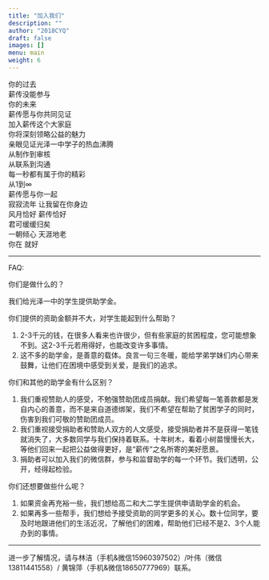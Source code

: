 ```yaml
---
title: "加入我们"
description: ""
author: "2018CYQ"
draft: false
images: []
menu: main
weight: 6
---
```


你的过去  
薪传没能参与  
你的未来  
薪传愿与你共同见证  
加入薪传这个大家庭  
你将深刻领略公益的魅力  
亲眼见证光泽一中学子的热血沸腾  
从制作到审核  
从联系到沟通  
每一秒都有属于你的精彩  
从1到∞  
薪传愿与你一起  
寂寂流年 让我留在你身边  
风月恰好 薪传恰好  
君可缓缓归矣  
一朝倾心 天涯地老  
你在 就好  

***
FAQ:

你们是做什么的？

我们给光泽一中的学生提供助学金。

你们提供的资助金额并不大，对学生能起到什么帮助？

1. 2-3千元的钱，在很多人看来也许很少，但有些家庭的贫困程度，您可能想象不到。这2-3千元若用得好，也能改变许多事情。
2. 这不多的助学金，是善意的载体。良言一句三冬暖，能给学弟学妹们内心带来鼓舞，让他们在困境中感受到关爱，是我们的追求。


你们和其他的助学金有什么区别？

1. 我们重视赞助人的感受，不勉强赞助团成员捐献。我们希望每一笔善款都是发自内心的善意，而不是来自道德绑架，我们不希望在帮助了贫困学子的同时，伤害到我们可敬的赞助团成员。
2. 我们重视接受捐助者和赞助人双方的人文感受，接受捐助者并不是获得一笔钱就消失了，大多数同学与我们保持着联系。十年树木，看着小树苗慢慢长大，等他们回来一起把公益做得更好，是“薪传”之名所寄的美好愿景。
3. 捐助者可以加入我们的微信群，参与和监督助学的每一个环节。我们透明，公开，经得起检验。



你们还想要做些什么呢？

1. 如果资金再充裕一些，我们想给高二和大二学生提供申请助学金的机会。
2. 如果再多一些帮手，我们想给予接受资助的同学更多的关心。数十位同学，要及时地跟进他们的生活近况，了解他们的困难，帮助他们已经不是2、3个人能办到的事情。



-----------
进一步了解情况，请与林洁（手机&微信15960397502）/叶伟（微信13811441558）/ 黄锦萍（手机&微信18650777969）联系。